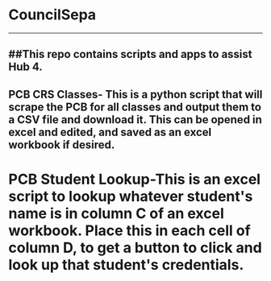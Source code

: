 # CouncilSepa
***
##This repo contains scripts and apps to assist Hub 4.
---
PCB CRS Classes- This is a python script that will scrape the PCB for all classes and output them to a CSV file and download it.  This can be opened in excel and edited, and saved as an excel workbook if desired.
---
PCB Student Lookup-This is an excel script to lookup whatever student's name is in column C of an excel workbook.  Place this in each cell of column D, to get a button to click and look up that student's credentials.
===